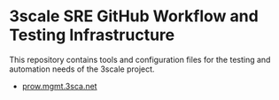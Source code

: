 # 3scale SRE GitHub Workflow and Testing Infrastructure

This repository contains tools and configuration files for the testing and automation needs of the 3scale project.

- [prow.mgmt.3sca.net](https://prow.mgmt.3sca.net/)
